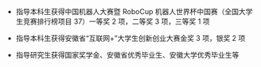 - 指导本科生获得中国机器人大赛暨 RoboCup 机器人世界杯中国赛（全国大学生竞赛排行榜项目 37）一等奖 2 项，二等奖 3 项，三等奖 1 项

- 指导本科生获得安徽省“互联网+”大学生创新创业大赛金奖 3 项，银奖 2 项

- 指导研究生获得国家奖学金、安徽省优秀毕业生、安徽大学优秀毕业生等
